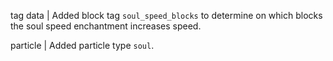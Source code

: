tag data | Added block tag `soul_speed_blocks` to determine on which blocks the soul speed enchantment increases speed.

particle | Added particle type `soul`.

